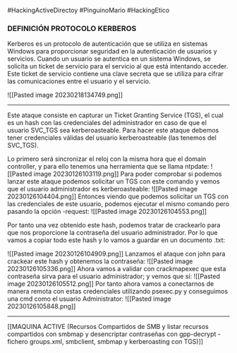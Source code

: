 #HackingActiveDirectoy #PinguinoMario #HackingEtico 
### DEFINICIÓN PROTOCOLO KERBEROS

Kerberos es un protocolo de autenticación que se utiliza en sistemas Windows para proporcionar seguridad en la autenticación de usuarios y servicios. Cuando un usuario se autentica en un sistema Windows, se solicita un ticket de servicio para el servicio al que está intentando acceder. Este ticket de servicio contiene una clave secreta que se utiliza para cifrar las comunicaciones entre el usuario y el servicio.

![[Pasted image 20230218134749.png]]

---

Este ataque consiste en capturar un Ticket Granting Service (TGS), el cual es un hash con las credenciales del administrador en caso de que el usuario SVC_TGS sea kerberoasteable. Para hacer este ataque debemos tener credenciales válidas del usuario kerberoasteable (las tenemos del SVC_TGS).

Lo primero será sincronizar el reloj con la misma hora que el domain controller, y para ello tenemos una herramienta que se llama ntpdate:
![[Pasted image 20230126103119.png]]
Para poder comprobar si podemos lanzar este ataque podemos solicitar un TGS con este comando y vemos que el usuario administrador es kerberoasteable:
![[Pasted image 20230126104404.png]]
Entonces viendo que podemos solicitar un TGS con las credenciales de este usuario, podemos ejecutar el mismo comando pero pasando la opción -request:
![[Pasted image 20230126104553.png]]

Por tanto una vez obtenido este hash, podemos tratar de crackearlo para que nos proporcione la contraseña del usuario administrador. Por lo que vamos a copiar todo este hash y lo vamos a guardar en un documento .txt:

![[Pasted image 20230126104909.png]]
Lanzamos el ataque con john para crackear este hash y obtenemos la contraseña:
![[Pasted image 20230126105336.png]]
Ahora vamos a validar con crackmapexec que esta contraseña sirva para el usuario administrador; y vemos que sí:
![[Pasted image 20230126105512.png]]
Por tanto ahora vamos a conectarnos de manera remota con estas credenciales utilizando psexec.py y conseguimos una cmd como el usuario Administrator:
![[Pasted image 20230126105848.png]]

----------------------------

[[MAQUINA ACTIVE (Recursos Compartidos de SMB y listar recursos compartidos con smbmap y desencriptar contraseñas con gpp-decrypt - fichero groups.xml, smbclient, smbmap y kerberoasting con TGS)]]